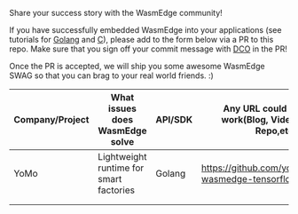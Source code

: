 Share your success story with the WasmEdge community!

If you have successfully embedded WasmEdge into your applications (see tutorials for [Golang](https://www.secondstate.io/articles/extend-golang-app-with-webassembly-rust/) and [C](https://github.com/WasmEdge/WasmEdge/blob/master/docs/c_api_quick_start.md)), please add to the form below via a PR to this repo. Make sure that you sign off your commit message with [DCO](https://www.secondstate.io/articles/dco/) in the PR!

Once the PR is accepted, we will ship you some awesome WasmEdge SWAG so that you can brag to your real world friends. :)

| Company/Project | What issues does WasmEdge solve | API/SDK | Any URL could show the work(Blog, Video, GitHub Repo,etc) | Date | Any insight want to share with the community(Optional) |
|-----------------|---------------------------------|---------|-----------------------------------------------------------|------|--------------------------------------------------------|
|    YoMo         |   Lightweight runtime for smart factories   | Golang | https://github.com/yomorun/yomo-wasmedge-tensorflow |22/6/2021| best choice for edge computing                                                       |
|                 |                                 |         |                                                           |      |                                                        |
|                 |                                 |         |                                                           |      |                                                        |
